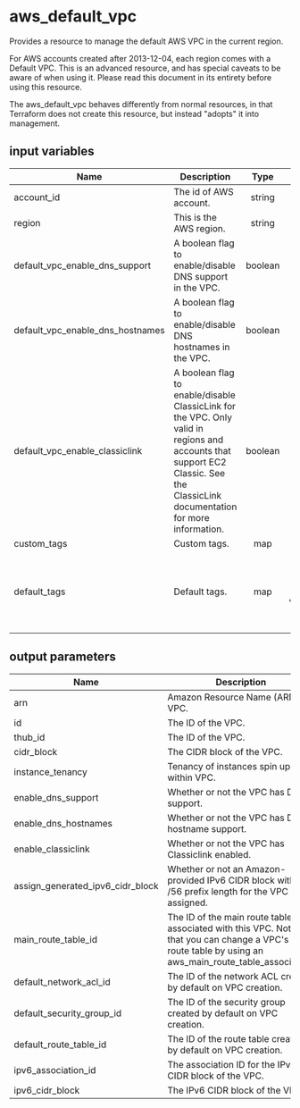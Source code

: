 # aws_default_vpc

Provides a resource to manage the default AWS VPC in the current region.

For AWS accounts created after 2013-12-04, each region comes with a Default VPC. This is an advanced resource, and has special caveats to be aware of when using it. Please read this document in its entirety before using this resource.

The aws_default_vpc behaves differently from normal resources, in that Terraform does not create this resource, but instead "adopts" it into management.

## input variables

| Name | Description | Type | Default | Required |
|------|-------------|:----:|:-----:|:-----:|
|account_id|The id of AWS account.|string||Yes|
|region|This is the AWS region.|string|us-east-1|Yes|
|default_vpc_enable_dns_support|A boolean flag to enable/disable DNS support in the VPC.|boolean|false|No|
|default_vpc_enable_dns_hostnames|A boolean flag to enable/disable DNS hostnames in the VPC.|boolean|false|No|
|default_vpc_enable_classiclink|A boolean flag to enable/disable ClassicLink for the VPC. Only valid in regions and accounts that support EC2 Classic. See the ClassicLink documentation for more information.|boolean|false|No|
|custom_tags|Custom tags.|map||No|
|default_tags|Default tags.|map|{"ThubName"= "{{ name }}","ThubCode"= "{{ code }}","ThubEnv"= "default","Description" = "Managed by TerraHub"}|No|

## output parameters

| Name | Description | Type |
|------|-------------|:----:|
|arn|Amazon Resource Name (ARN) of VPC.|string|
|id|The ID of the VPC.|string|
|thub_id|The ID of the VPC.|string|
|cidr_block|The CIDR block of the VPC.|string|
|instance_tenancy|Tenancy of instances spin up within VPC.|string|
|enable_dns_support|Whether or not the VPC has DNS support.|string|
|enable_dns_hostnames|Whether or not the VPC has DNS hostname support.|string|
|enable_classiclink|Whether or not the VPC has Classiclink enabled.|string|
|assign_generated_ipv6_cidr_block|Whether or not an Amazon-provided IPv6 CIDR block with a /56 prefix length for the VPC was assigned.|string|
|main_route_table_id|The ID of the main route table associated with this VPC. Note that you can change a VPC's main route table by using an aws_main_route_table_association.|string|
|default_network_acl_id|The ID of the network ACL created by default on VPC creation.|string|
|default_security_group_id|The ID of the security group created by default on VPC creation.|string|
|default_route_table_id|The ID of the route table created by default on VPC creation.|string|
|ipv6_association_id|The association ID for the IPv6 CIDR block of the VPC.|string|
|ipv6_cidr_block|The IPv6 CIDR block of the VPC.|string|
